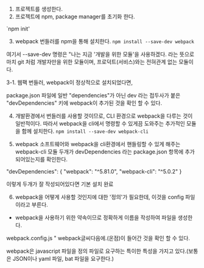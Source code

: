 1. 프로젝트를 생성한다.
2. 프로젝트에 npm, package manager를 초기화 한다.

`npm init'

3. webpack 번들러를 npm을 통해 설치한다.
`npm install --save-dev webpack`

여기서 --save-dev 명령은 "나는 지금 '개발을 위한 모듈'을 사용하겠다. 라는 뜻으로
마치 git 처럼 개발자만을 위한 모듈이며, 프로덕트(서비스)와는 전혀관계 없는 모듈이다.

3-1. 웹팩 번들러, webpack이 정상적으로 설치되었다면,

 package.json 파일에 일반 "dependencies"가 아닌 dev 라는 접두사가 붙은 "devDependencies" 키에 webpack이 추가된 것을 확인 할 수 있다.


4. 개발환경에서 번들러를 사용할 것이므로, CLI 환경으로 webpack을 다루는 것이 일반적이다. 따라서 webpack을 cli에서 명령할 수 있게끔 도와주는 추가적인 모듈을 함께 설치한다.
` npm install --save-dev webpack-cli `

5. webpack 소프트웨어와 webpack을 cli환경에서 핸들링할 수 있게 해주는 webpack-cli 모듈 두개가
devDependencies 라는 package.json 항목에 추가되어있는지를 확인한다.

  "devDependencies": {
    "webpack": "^5.81.0",
    "webpack-cli": "^5.0.2"
  }

  이렇게 두개가 잘 작성되어있다면 기본 설치 완료

6. webpack을 어떻게 사용할 것인지에 대한 '정의'가 필요한데, 이것을 config 파일이라고 부른다.
- webpack을 사용하기 위한 약속이므로 정확하게 이름을 작성하여 파일을 생성한다.

webpack.config.js
" webpack글씨다음에.(온점)이 들어간 것을 확인 할 수 있다.

webpack은 javascript 파일을 정의 파일로 요구하는 특이한 특성을 가지고 있다.(보통은 JSON이나 yaml 파일, bat 파일을 요구한다.)



